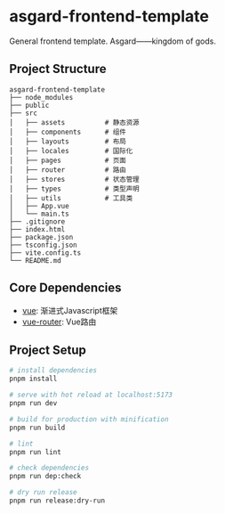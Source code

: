 # asgard-frontend-template

General frontend template. Asgard——kingdom of gods.

## Project Structure

```
asgard-frontend-template
├── node_modules
├── public
├── src
│   ├── assets          # 静态资源
│   ├── components      # 组件
│   ├── layouts         # 布局
│   ├── locales         # 国际化
│   ├── pages           # 页面
│   ├── router          # 路由
│   ├── stores          # 状态管理
│   ├── types           # 类型声明
│   ├── utils           # 工具类
│   ├── App.vue
│   └── main.ts
├── .gitignore
├── index.html
├── package.json
├── tsconfig.json
├── vite.config.ts
└── README.md
```

## Core Dependencies

- [vue](https://cn.vuejs.org/): 渐进式Javascript框架
- [vue-router](https://router.vuejs.org/zh/): Vue路由

## Project Setup

```sh
# install dependencies
pnpm install

# serve with hot reload at localhost:5173
pnpm run dev

# build for production with minification
pnpm run build

# lint
pnpm run lint

# check dependencies
pnpm run dep:check

# dry run release
pnpm run release:dry-run
```
